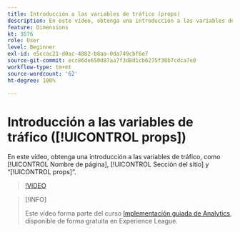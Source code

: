 ```yaml
---
title: Introducción a las variables de tráfico (props)
description: En este vídeo, obtenga una introducción a las variables de tráfico, como Nombre de página, Sección del sitio y “props”.
feature: Dimensions
kt: 3576
role: User
level: Beginner
exl-id: e5ccac21-d0ac-4882-b8aa-0da749cbf6e7
source-git-commit: ecc86de650d87aa7f3d8d1cb6275f38b7cdca7e0
workflow-type: tm+mt
source-wordcount: '62'
ht-degree: 100%

---
```


# Introducción a las variables de tráfico ([!UICONTROL props])

En este vídeo, obtenga una introducción a las variables de tráfico, como [!UICONTROL Nombre de página], [!UICONTROL Sección del sitio] y “[!UICONTROL props]”.

>[!VIDEO](https://video.tv.adobe.com/v/28767/?quality=12&learn=on)

>[!INFO]
>
> Este vídeo forma parte del curso [Implementación guiada de Analytics](https://experienceleague.adobe.com/?recommended=Analytics-D-1-2019.1&amp;lang=es), disponible de forma gratuita en Experience League.
